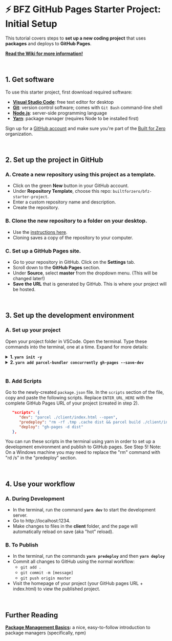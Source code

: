 # ⚡ BFZ GitHub Pages Starter Project: Initial Setup

This tutorial covers steps to **set up a new coding project** that uses **packages** and deploys to **GitHub Pages**.

**[Read the Wiki for more information!](https://github.com/builtforzero/bfz-starter-project/wiki)**


<br />

## 1. Get software

To use this starter project, first download required software:

- [**Visual Studio Code**](https://code.visualstudio.com/): free text editor for desktop
- [**Git**](https://git-scm.com/): version control software; comes with `Git Bash` command-line shell
- [**Node.js**](https://nodejs.org/en/): server-side programming language
- [**Yarn**](https://classic.yarnpkg.com/en/docs/install/#windows-stable): package manager (requires Node to be installed first)

Sign up for a [GitHub account](https://github.com/) and make sure you're part of the [Built for Zero](https://github.com/builtforzero) organization.

<br />

## 2. Set up the project in GitHub

### A. Create a new repository using this project as a template.

- Click on the green **New** button in your GitHub account.
- Under **Repository Template**, choose this repo: `builtforzero/bfz-starter-project`. 
- Enter a custom repository name and description. 
- Create the repository.

### B. Clone the new repository to a folder on your desktop. 
- Use the [instructions here](https://docs.github.com/en/github/creating-cloning-and-archiving-repositories/cloning-a-repository).
- Cloning saves a copy of the repository to your computer.

### C. Set up a GitHub Pages site.

- Go to your repository in GitHub. Click on the **Settings** tab.
- Scroll down to the **GitHub Pages** section.
- Under **Source**, select **master** from the dropdown menu. (This will be changed later!)
- **Save the URL** that is generated by GitHub. This is where your project will be hosted.

<br />

## 3. Set up the development environment

### A. Set up your project

Open your project folder in VSCode. Open the terminal. Type these commands into the terminal, one at a time. Expand for more details:

<details>
    <summary><b>1. <code>yarn init -y</code></b></summary>
    
<br />
    
This command initializes the Yarn package manager and adds several files to your project. The **`-y`** flag (y for "yes") skips Yarn's custom setup questions and generates a `package.json` based on default settings. This is normally fine! Leave out the **`-y`** flag if you would like to [customize settings](https://classic.yarnpkg.com/en/docs/cli/init/). This command generates a `package.json` file, `yarn.lock` file, and the `node_modules` folder.

- **`package.json`** is your **project manifest**; aka a record of the dependencies and scripts needed to run your code.
- **`yarn.lock`** and **`node_modules`** are files that store and manage your project's dependencies. *You don't need to touch these files!*
- **`dist`** is a folder that is only created after the first time you deploy to GitHub pages (in step 5 below). It contains all of the files in your `client` folder, bundled for the web by the Parcel package. *You don't need to touch this file!*
  
  <br />
  
</details>

<details>
<summary><b>2. <code>yarn add parcel-bundler concurrently gh-pages --save-dev</b></code></summary>
  
<br />
  
This command adds the following packages as a development dependency to your project:
- **[Parcel](https://parceljs.org/):** bundles assets for the web (i.e., translates your modern JS code into a version that *all* browsers can read and understand).
- **[Concurrently](https://www.npmjs.com/package/concurrently):** a helper package that allows you to run multiple terminal commands in one line.
- **[gh-pages](https://www.npmjs.com/package/gh-pages):** a package that can publish your project to GitHub Pages.
  
  <br />
  
</details>

<br />

### **B. Add Scripts**

Go to the newly-created `package.json` file. In the `scripts` section of the file, copy and paste the following scripts. Replace `ENTER_URL_HERE` with the complete GitHub Pages URL of your project (created in step 2). 

```json
   "scripts": {
      "dev": "parcel ./client/index.html --open",
      "predeploy": "rm -rf .tmp .cache dist && parcel build ./client/index.html --public-url ENTER_URL_HERE",
      "deploy": "gh-pages -d dist"
   },
```

You can run these scripts in the terminal using yarn in order to set up a development environment and publish to GitHub pages. See Step 5!
Note: On a Windows machine you may need to replace the "rm" command with "rd /s" in the "predeploy" section.

<br />

## 4. Use your workflow

### **A. During Development**

- In the terminal, run the command **`yarn dev`** to start the development server.
- Go to http://localhost:1234.
- Make changes to files in the **client** folder, and the page will automatically reload on save (aka "hot" reload).

### **B. To Publish**

- In the terminal, run the commands **`yarn predeploy`** and then **`yarn deploy`**
- Commit all changes to GitHub using the normal workflow: 
  - `git add .`
  - `git commit -m [message]`
  - `git push origin master`
- Visit the homepage of your project (your GitHub pages URL + index.html) to view the published project.

<br />

## Further Reading

**[Package Management Basics](https://developer.mozilla.org/en-US/docs/Learn/Tools_and_testing/Understanding_client-side_tools/Package_management):** a nice, easy-to-follow introduction to package managers (specifically, npm)
